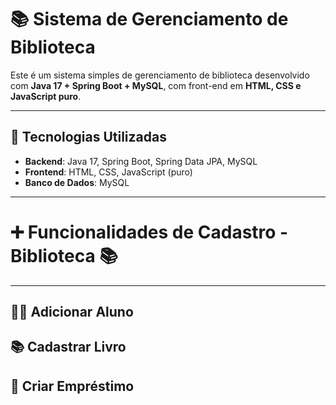# 📚 Sistema de Gerenciamento de Biblioteca

Este é um sistema simples de gerenciamento de biblioteca desenvolvido com **Java 17 + Spring Boot + MySQL**, com front-end em **HTML, CSS e JavaScript puro**.

---

## 🔧 Tecnologias Utilizadas

- **Backend**: Java 17, Spring Boot, Spring Data JPA, MySQL  
- **Frontend**: HTML, CSS, JavaScript (puro)  
- **Banco de Dados**: MySQL

---
# ➕ Funcionalidades de Cadastro - Biblioteca 📚
---
## 👨‍🎓 Adicionar Aluno
## 📚 Cadastrar Livro
## 📖 Criar Empréstimo
```
